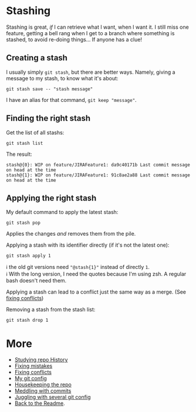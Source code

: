 # Stashing
Stashing is great, _if_ I can retrieve what I want, when I want it. I still miss one feature, getting a bell rang when I get to a branch where something is stashed, to avoid re-doing things... If anyone has a clue!

## Creating a stash
I usually simply `git stash`, but there are better ways. Namely, giving a message to my stash, to know what it's about:  
```shell
git stash save -- "stash message"
```
I have an alias for that command, `git keep "message"`.

## Finding the right stash
Get the list of all stashs:
```
git stash list
```
The result:
```shell
stash@{0}: WIP on feature/JIRAFeature1: da9c40171b Last commit message on head at the time
stash@{1}: WIP on feature/JIRAFeature1: 91c8ae2a88 Last commit message on head at the time
```

## Applying the right stash
My default command to apply the latest stash:
```shell
git stash pop
```
Applies the changes _and_ removes them from the pile.  


Applying a stash with its identifier directly (if it's not the latest one):
```
git stash apply 1
```

:information_source: the old git versions need `"@stash{1}"` instead of directly `1`.  
:information_source: With the long version, I need the quotes because I'm using zsh. A regular bash doesn't need them.

Applying a stash can lead to a conflict just the same way as a merge. (See [fixing conflicts](fixConflicts.md))

Removing a stash from the stash list:
```
git stash drop 1
```



# More
* [Studying repo History](studyHistory.md)
* [Fixing mistakes](fixMistakes.md)
* [Fixing conflicts](fixConflicts.md)
* [My git config](myConfig.md)
* [Housekeeping the repo](housekeeping.md)
* [Meddling with commits](meddling.md)
* [Juggling with several git config](severalConfigurations.md)
* [Back to the Readme](README.md).